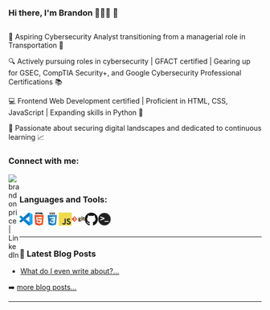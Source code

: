 ### Hi there, I'm Brandon 👨🏾‍💻 👋 

<!-- [![Website](https://www.notion.so/Brandon-Price-f7a299394eb94eb09a8ee0307d20b5aa)
[![Twitter Follow](https://img.shields.io/twitter/follow/codeSTACKr?color=1DA1F2&logo=twitter&style=for-the-badge)](https://twitter.com/Brandon74611041) -->

## 
🔐 Aspiring Cybersecurity Analyst transitioning from a managerial role in Transportation 🚚

🔍 Actively pursuing roles in cybersecurity | GFACT certified | Gearing up for GSEC, CompTIA Security+, and Google Cybersecurity Professional Certifications 📚

💻 Frontend Web Development certified | Proficient in HTML, CSS, JavaScript | Expanding skills in Python 🐍

🌟 Passionate about securing digital landscapes and dedicated to continuous learning 📈
### Connect with me:

[<img align="left" alt="brandon price | LinkedIn" width="22px" src="https://cdn.jsdelivr.net/npm/simple-icons@v3/icons/linkedin.svg" />][linkedin]

<br />

### Languages and Tools:

<img align="left" alt="Visual Studio Code" width="26px" src="https://raw.githubusercontent.com/github/explore/80688e429a7d4ef2fca1e82350fe8e3517d3494d/topics/visual-studio-code/visual-studio-code.png" />
<img align="left" alt="HTML5" width="26px" src="https://raw.githubusercontent.com/github/explore/80688e429a7d4ef2fca1e82350fe8e3517d3494d/topics/html/html.png" />
<img align="left" alt="CSS3" width="26px" src="https://raw.githubusercontent.com/github/explore/80688e429a7d4ef2fca1e82350fe8e3517d3494d/topics/css/css.png" />

<img align="left" alt="JavaScript" width="26px" src="https://raw.githubusercontent.com/github/explore/80688e429a7d4ef2fca1e82350fe8e3517d3494d/topics/javascript/javascript.png" />

<img align="left" alt="Git" width="26px" src="https://raw.githubusercontent.com/github/explore/80688e429a7d4ef2fca1e82350fe8e3517d3494d/topics/git/git.png" />
<img align="left" alt="GitHub" width="26px" src="https://raw.githubusercontent.com/github/explore/78df643247d429f6cc873026c0622819ad797942/topics/github/github.png" />
<img align="left" alt="Terminal" width="26px" src="https://raw.githubusercontent.com/github/explore/80688e429a7d4ef2fca1e82350fe8e3517d3494d/topics/terminal/terminal.png" />

<br />
<br />

---

### 📕 Latest Blog Posts

<!-- BLOG-POST-LIST:START -->
- [What do I even write about?...](https://dev.to/brndndev)

<!-- BLOG-POST-LIST:END -->

➡️ [more blog posts...](https://dev.to/brndndev)

---
[website]: https://dev.to/brndndev
[course]: https://github.com/betamore
[linkedin]: https://linkedin.com/in/brandon-j-price
